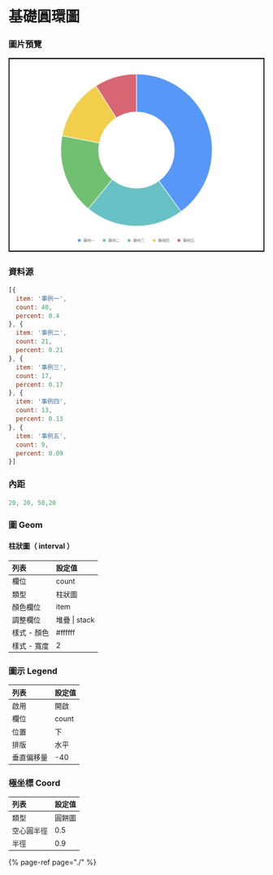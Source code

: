 # 基礎圓環圖

### 圖片預覽

![&#x25B2;  &#x57FA;&#x790E;&#x5713;&#x74B0;&#x5716;](../../.gitbook/assets/ji-chu-yuan-huan-tu.png)

### 資料源

```javascript
[{
  item: '事例一',
  count: 40,
  percent: 0.4
}, {
  item: '事例二',
  count: 21,
  percent: 0.21
}, {
  item: '事例三',
  count: 17,
  percent: 0.17
}, {
  item: '事例四',
  count: 13,
  percent: 0.13
}, {
  item: '事例五',
  count: 9,
  percent: 0.09
}]
```



### 內距

```javascript
20, 20, 50,20
```



### 圖 Geom

#### 柱狀圖（ interval ）

| 列表 | 設定值 |
| :--- | :--- |
| 欄位 | count |
| 類型 | 柱狀圖 |
| 顏色欄位 | item |
| 調整欄位 | 堆疊 \| stack |
| 樣式 - 顏色 | \#ffffff |
| 樣式 - 寬度 | 2 |



### 圖示 Legend

| 列表 | 設定值 |
| :--- | :--- |
| 啟用 | 開啟 |
| 欄位 | count |
| 位置 | 下 |
| 排版 | 水平 |
| 垂直偏移量 | -40 |



### 極坐標 Coord

| 列表 | 設定值 |
| :--- | :--- |
| 類型 | 圓餅圖 |
| 空心圓半徑 | 0.5 |
| 半徑 | 0.9 |



{% page-ref page="./" %}

